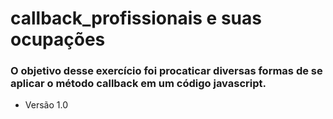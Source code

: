 # callback_profissionais e suas ocupações

### O objetivo desse exercício foi procaticar diversas formas de se aplicar o método callback em um código javascript. 


- Versão 1.0 
